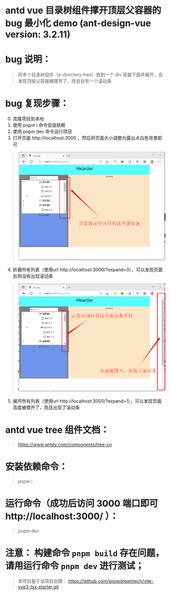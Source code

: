 # antd vue 目录树组件撑开顶层父容器的bug 最小化 demo (ant-design-vue version: 3.2.11)

# bug 说明：
>将多个目录树组件（a-directory-tree）放到一个 div 容器下面并展开，会发现顶层父容器被撑开了，而且会有一个滚动条 

# bug 复现步骤：
0. 克隆项目到本地
1. 使用 pnpm i 命令安装依赖
2. 使用 pnpm dev 命令运行项目
3. 打开页面  http://localhost:3000 ，然后将页面大小调整为露出点白色背景即可
>![正常状态截图](public/correct.png)
4. 折叠所有列表（使用url http://localhost:3000/?expand=0），可以发现页面右侧没有出现滚动条
>![bug截图](public/bug.png)
5. 展开所有列表（使用url  http://localhost:3000/?expand=1），可以发现页面高度被撑开了，而且出现了滚动条



# 

# antd vue tree 组件文档：
> https://www.antdv.com/components/tree-cn

# 安装依赖命令：
> pnpm i

# 运行命令（成功后访问 3000 端口即可 http://localhost:3000/ ）：
> pnpm dev

# 注意： 构建命令 `pnpm build` 存在问题，请用运行命令 `pnpm dev` 进行测试；

>本项目基于该项目创建：
>https://github.com/snowdreamtech/vite-vue3-tsx-starter.git